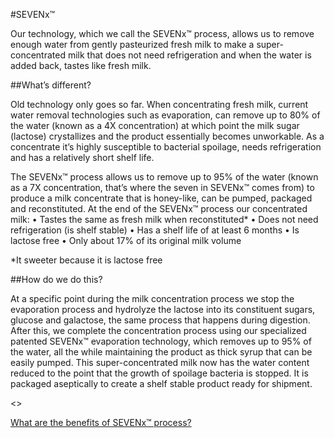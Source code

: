 #SEVENx™


Our technology, which we call the SEVENx™ process, allows us to remove enough water from gently pasteurized fresh milk to make a super-concentrated milk that does not need refrigeration and when the water is added back, tastes like fresh milk.

##What’s different?

Old technology only goes so far. When concentrating fresh milk, current water removal technologies such as evaporation, can remove up to 80% of the water (known as a 4X concentration) at which point the milk sugar (lactose) crystallizes and the product essentially becomes unworkable. As a concentrate it’s highly susceptible to bacterial spoilage, needs refrigeration and has a relatively short shelf life. 

The SEVENx™ process allows us to remove up to 95% of the water (known as a 7X concentration, that’s where the seven in SEVENx™ comes from) to produce a milk concentrate that is honey-like, can be pumped, packaged and reconstituted.  At the end of the SEVENx™ process our concentrated milk:
•	Tastes the same as fresh milk when reconstituted*
•	Does not need refrigeration (is shelf stable)
•	Has a shelf life of at least 6 months
•	Is lactose free
•	Only about 17% of its original milk volume

*It sweeter because it is lactose free

##How do we do this?

At a specific point during the milk concentration process we stop the evaporation process and hydrolyze the lactose into its constituent sugars, glucose and galactose, the same process that happens during digestion.  After this, we complete the concentration process using our specialized patented SEVENx™ evaporation technology, which removes up to 95% of the water, all the while maintaining the product as thick syrup that can be easily pumped.  This super-concentrated milk now has the water content reduced to the point that the growth of spoilage bacteria is stopped. It is packaged aseptically to create a shelf stable product ready for shipment.


<<Graphic of Process>>


[What are the benefits of SEVENx™ process?](/benefits.html)